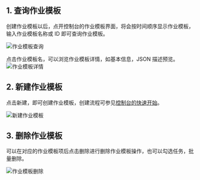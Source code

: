 ## 1. 查询作业模板
创建作业模板以后，点开控制台的作业模板界面，将会按时间顺序显示作业模板，输入作业模板名称或 ID 即可查询作业模板。

![作业模板查询](https://mc.qcloudimg.com/static/img/54da03f4a7d6443976208216f24210a0/image.jpg)

点击作业模板名，可以浏览作业模板详情，如基本信息，JSON 描述预览。
![作业模板详情](https://mc.qcloudimg.com/static/img/2f3d83f997a2ee06d2fde4525d5689aa/image.jpg)

## 2. 新建作业模板
点击新建，即可创建作业模板，创建流程可参见[控制台的快速开始](//www.qcloud.com/document/product/599/10523?!preview&lang=cn)。

![新建作业模板](https://mc.qcloudimg.com/static/img/c78ea1477e0f0a9dc71c4b2251507682/image.jpg)

## 3. 删除作业模板
可以在对应的作业模板项后点击删除进行删除作业模板操作，也可以勾选任务，批量删除。

![作业模板删除](https://mc.qcloudimg.com/static/img/652c40eee2608124f68c6099dedee7ae/image.jpg)